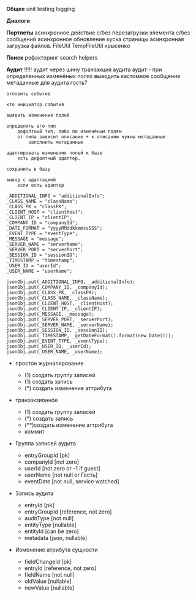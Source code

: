 

**Общее** 
    unit testing
    logging

**Диалоги**

**Портлеты**
    асинхронное действие
        с/без перезагрузки элемента
        с/без сообщений
    асинхронное обновление куска страницы
    асинхронная загрузка файлов.
	FileUtil
	TempFileUtil
	крысенко

**Поиск**
    рефакторинг search helpers

**Аудит**
   !!!!! аудит через шину
   транзакция аудита
    аудит - при определенных изменёных полях выводить кастомное сообщение
    метаданные для аудита
    гость?
    
    отловить событие
    
    кто инициатор события
    
    выявить изменения полей
    
    определить его тип
        дефолтный тип, либо по изменёным полям
        от типа зависит описание + к описанию нужны метаданные
            заполнить метаданные
            
    адаптировать изменения полей к базе
        есть дефолтный адаптер.
        
    сохранить в базу

    вывод с адаптацией
        если есть адаптер
        
    _ADDITIONAL_INFO = "additionalInfo";
    _CLASS_NAME = "className";
    _CLASS_PK = "classPK";
    _CLIENT_HOST = "clientHost";
    _CLIENT_IP = "clientIP";
    _COMPANY_ID = "companyId";
    _DATE_FORMAT = "yyyyMMddkkmmssSSS";
    _EVENT_TYPE = "eventType";
    _MESSAGE = "message";
    _SERVER_NAME = "serverName";
    _SERVER_PORT = "serverPort";
    _SESSION_ID = "sessionID";
    _TIMESTAMP = "timestamp";
    _USER_ID = "userId";
    _USER_NAME = "userName";
        
    jsonObj.put(_ADDITIONAL_INFO, _additionalInfo);
    jsonObj.put(_COMPANY_ID, _companyId);
    jsonObj.put(_CLASS_PK, _classPK);
    jsonObj.put(_CLASS_NAME, _className);
    jsonObj.put(_CLIENT_HOST, _clientHost);
    jsonObj.put(_CLIENT_IP, _clientIP);
    jsonObj.put(_MESSAGE, _message);
    jsonObj.put(_SERVER_PORT, _serverPort);
    jsonObj.put(_SERVER_NAME, _serverName);
    jsonObj.put(_SESSION_ID, _sessionID);
    jsonObj.put(_TIMESTAMP, _getDateFormat().format(new Date()));
    jsonObj.put(_EVENT_TYPE, _eventType);
    jsonObj.put(_USER_ID, _userId);
    jsonObj.put(_USER_NAME, _userName);
        
* простое журналирование 
  * (1) создать группу записей
  * (1) создать запись
  * (*) создать изменение аттрибута


* транзакзионное
  * (1) создать группу записей
  * (*) создать запись
  * (**)создать изменение аттрибута
  * коммит


* Группа записей аудита
  * entryGroupId	[pk]
  * companyId		[not zero]
  * userId			[not zero or -1 if guest]
  * userName		[not null or Гость]
  * eventDate		[not null, service watched]


* Запись аудита
  * entryId			[pk]
  * entryGroupId	[reference, not zero]
  * auditType		[not null]
  * entityType		[nullable]
  * entityId		[can be zero]
  * metadata        [json, nullable]


* Изменение атрибута сущности
  * fieldChangeId	[pk]
  * entryId			[reference, not zero]
  * fieldName		[not null]
  * oldValue		[nullable]
  * newValue		[nullable]
